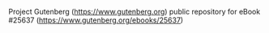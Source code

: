 Project Gutenberg (https://www.gutenberg.org) public repository for eBook #25637 (https://www.gutenberg.org/ebooks/25637)
